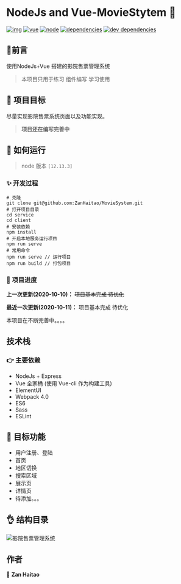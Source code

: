 # NodeJs and Vue-MovieStytem 👋

[![img](https://camo.githubusercontent.com/37cbaa834d543893b517194f25b57b69a017a608/68747470733a2f2f7472617669732d63692e636f6d2f706f776572646f6e672f72656163742d74732d636f6d706f6e656e742d6c6962726172792e7376673f6272616e63683d6d6173746572)](https://camo.githubusercontent.com/37cbaa834d543893b517194f25b57b69a017a608/68747470733a2f2f7472617669732d63692e636f6d2f706f776572646f6e672f72656163742d74732d636f6d706f6e656e742d6c6962726172792e7376673f6272616e63683d6d6173746572) [![vue](https://camo.githubusercontent.com/0a320fca8f67c31dff54faddfa1b9b7a73e7bb96/68747470733a2f2f696d672e736869656c64732e696f2f62616467652f7675652d3e3d322e362e31312d73756363657373)](https://camo.githubusercontent.com/0a320fca8f67c31dff54faddfa1b9b7a73e7bb96/68747470733a2f2f696d672e736869656c64732e696f2f62616467652f7675652d3e3d322e362e31312d73756363657373) [![node](https://camo.githubusercontent.com/d51941cdf4b2f86aca19b666c9dd1e6f0f0d411c/68747470733a2f2f696d672e736869656c64732e696f2f62616467652f6e6f64652d31322e31332e332d666139383361)](https://camo.githubusercontent.com/d51941cdf4b2f86aca19b666c9dd1e6f0f0d411c/68747470733a2f2f696d672e736869656c64732e696f2f62616467652f6e6f64652d31322e31332e332d666139383361) [![dependencies](https://camo.githubusercontent.com/d8778371dbd6394df263b61d31305109e35ab033/68747470733a2f2f696d672e736869656c64732e696f2f62616467652f646570656e64656e636965732d757020746f20646174652d386337616536)](https://camo.githubusercontent.com/d8778371dbd6394df263b61d31305109e35ab033/68747470733a2f2f696d672e736869656c64732e696f2f62616467652f646570656e64656e636965732d757020746f20646174652d386337616536) [![dev dependencies](https://camo.githubusercontent.com/94785f5b8eef32bf577871a96a4f32e7db0bc4ec/68747470733a2f2f696d672e736869656c64732e696f2f62616467652f64657620646570656e64656e636965732d757020746f20646174652d343462643332)](https://camo.githubusercontent.com/94785f5b8eef32bf577871a96a4f32e7db0bc4ec/68747470733a2f2f696d672e736869656c64732e696f2f62616467652f64657620646570656e64656e636965732d757020746f20646174652d343462643332)



## 💬前言

使用NodeJs+Vue  搭建的影院售票管理系统

> 本项目只用于练习 组件编写 学习使用

## 💪 项目目标

尽量实现影院售票系统页面以及功能实现。

> **项目还在编写完善中**

## 🚀 如何运行

> node 版本 `[12.13.3]`

### ✨ 开发过程

```
# 克隆
git clone git@github.com:ZanHaitao/MovieSystem.git
# 打开项目目录
cd service
cd client
# 安装依赖
npm install
# 开启本地服务运行项目
npm run serve
# 常用命令
npm run serve // 运行项目
npm run build // 打包项目
```

### 👀 项目进度

**上一次更新(2020-10-10)：** ~~项目基本完成 待优化~~

**最近一次更新(2020-10-11)：** 项目基本完成 待优化

本项目在不断完善中。。。。

## 技术栈

### 👉 主要依赖

- NodeJs + Express
- Vue 全家桶 (使用 Vue-cli 作为构建工具)
- ElementUI
- Webpack 4.0
- ES6
- Sass
- ESLint

## 📣 目标功能

-  用户注册、登陆
-  首页
-  地区切换
-  搜索区域
-  展示页
-  详情页
-  待添加。。。

## 👌 结构目录

![影院售票管理系统](https://s1.ax1x.com/2020/10/03/08itqH.png)

## 作者

👤 **Zan Haitao**